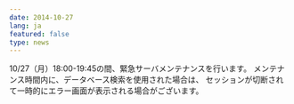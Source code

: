 ```yaml
---
date: 2014-10-27
lang: ja
featured: false
type: news
---
```

10/27（月）18:00-19:45の間、緊急サーバメンテナンスを行います。
メンテナンス時間内に、データベース検索を使用された場合は、
セッションが切断されて一時的にエラー画面が表示される場合がございます。
